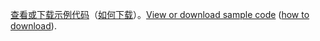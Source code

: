 <span data-ttu-id="f6634-101">[查看或下载示例代码](https://github.com/dotnet/AspNetCore.Docs/tree/master/aspnetcore/tutorials/first-mvc-app/start-mvc/sample)（[如何下载](xref:index#how-to-download-a-sample)）。</span><span class="sxs-lookup"><span data-stu-id="f6634-101">[View or download sample code](https://github.com/dotnet/AspNetCore.Docs/tree/master/aspnetcore/tutorials/first-mvc-app/start-mvc/sample) ([how to download](xref:index#how-to-download-a-sample)).</span></span>